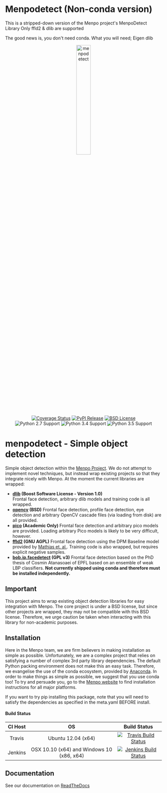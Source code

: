 Menpodetect (Non-conda version)
================
This is a stripped-down version of the Menpo project's MenpoDetect Library
Only ffld2 & dlib are supported

The good news is, you don't need conda.
What you will need;
Eigen
dlib



<p align="center">
  <img src="menpodetect-logo.png" alt="menpodetect" width="30%"></center>
  <br><br>
  <a href="https://coveralls.io/r/menpo/menpodetect"><img src="http://img.shields.io/coveralls/menpo/menpodetect.svg?style=flat" alt="Coverage Status"/></a>
  <a href="https://pypi.python.org/pypi/menpodetect"><img src="http://img.shields.io/pypi/v/menpodetect.svg?style=flat" alt="PyPI Release"/></a>
  <a href="https://github.com/menpo/menpodetect/blob/master/LICENSE.txt"><img src="http://img.shields.io/badge/License-BSD-green.svg" alt="BSD License"/></a>
  <br>
  <img src="https://img.shields.io/badge/Python-2.7-green.svg" alt="Python 2.7 Support"/>
  <img src="https://img.shields.io/badge/Python-3.4-green.svg" alt="Python 3.4 Support"/>
  <img src="https://img.shields.io/badge/Python-3.5-green.svg" alt="Python 3.5 Support"/>
</p>


menpodetect - Simple object detection
=====================================
Simple object detection within the [Menpo Project](http://www.menpo.org/). We do not attempt
to implement novel techniques, but instead wrap existing projects so that they
integrate nicely with Menpo. At the moment the current libraries are wrapped:

  - **[dlib](http://dlib.net/) (Boost Software License - Version 1.0)**  
    Frontal face detection, arbitrary dlib models and training code is all
    wrapped.
  - **[opencv](http://opencv.org/) (BSD)**
    Frontal face detection, profile face detection, eye detection and arbitrary
    OpenCV cascade files (via loading from disk) are all provided.
  - **[pico](https://github.com/nenadmarkus/pico) (Academic Only)**
    Frontal face detection and arbitrary pico models are provided. Loading
    arbitrary Pico models is likely to be very difficult, however.
  - **[ffld2](http://charles.dubout.ch/en/index.html) (GNU AGPL)**
    Frontal face detection using the DPM Baseline model provided by
    [Mathias et. al.](http://markusmathias.bitbucket.org/2014_eccv_face_detection/).
    Training code is also wrapped, but requires explicit negative samples.
  - **[bob.ip.facedetect](https://pythonhosted.org/bob.ip.facedetect/) (GPL v3)**
    Frontal face detection based on the PhD thesis of Cosmin Atanasoaei of
    EPFL based on an ensemble of weak LBP classifiers. **Not currently shipped
    using conda and therefore must be installed independently.**

Important
---------
This project aims to wrap existing object detection libraries for easy
integration with Menpo. The core project is under a BSD license, but since
other projects are wrapped, they may not be compatible with this BSD license.
Therefore, we urge caution be taken when interacting with this library for
non-academic purposes.

Installation
------------
Here in the Menpo team, we are firm believers in making installation as simple
as possible. Unfortunately, we are a complex project that relies on satisfying
a number of complex 3rd party library dependencies. The default Python packing
environment does not make this an easy task. Therefore, we evangelise the use
of the conda ecosystem, provided by
[Anaconda](https://store.continuum.io/cshop/anaconda/). In order to make things
as simple as possible, we suggest that you use conda too! To try and persuade
you, go to the [Menpo website](http://www.menpo.io/installation/) to find
installation instructions for all major platforms.

If you want to try pip installing this package, note that you will need
to satisfy the dependencies as specified in the meta.yaml BEFORE install.

#### Build Status

|  CI Host |                       OS                  |                      Build Status                     |
|:--------:|:-----------------------------------------:|:-----------------------------------------------------:|
| Travis   | Ubuntu 12.04 (x64)                        | [![Travis Build Status][travis_shield]][travis]       |
| Jenkins  | OSX 10.10 (x64) and Windows 10 (x86, x64) | [![Jenkins Build Status][jenkins_shield]][jenkins]    |


[travis]: https://travis-ci.org/menpo/menpodetect
[travis_shield]: http://img.shields.io/travis/menpo/menpodetect.svg?style=flat
[jenkins]: http://jenkins.menpo.org/view/menpo/job/menpodetect
[jenkins_shield]: http://jenkins.menpo.org/buildStatus/icon?job=menpodetect


Documentation
-------------
See our documentation on [ReadTheDocs](http://menpodetect.readthedocs.org)
